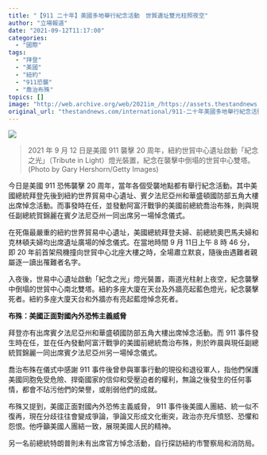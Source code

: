 ```yaml
---
title: "【911 二十年】美國多地舉行紀念活動　世貿遺址雙光柱照夜空"
author: "立場報道"
date: "2021-09-12T11:17:00"
categories:
  - "國際"
tags:
  - "拜登"
  - "美國"
  - "紐約"
  - "911恐襲"
  - "喬治布殊"
topics: []
image: "http://web.archive.org/web/2021im_/https://assets.thestandnews.com/media/photos/GettyImages-1339749588.jpg"
original_url: "thestandnews.com/international/911-二十年美國多地舉行紀念活動-世貿遺址雙光柱照夜空"
---
```

![](http://web.archive.org/web/2021im_/https://assets.thestandnews.com/media/photos/GettyImages-1339749588.jpg)
> 2021 年 9 月 12 日是美國 911 襲擊 20 周年，紐約世貿中心遺址啟動「紀念之光」（Tribute in Light）燈光裝置，紀念在襲擊中倒塌的世貿中心雙塔。 (Photo by Gary Hershorn/Getty Images)

今日是美國 911 恐怖襲擊 20 周年，當年各個受襲地點都有舉行紀念活動。其中美國總統拜登先後到紐約世界貿易中心遺址、賓夕法尼亞州和華盛頓國防部五角大樓出席悼念活動。而事發時在任，並發動阿富汗戰爭的美國前總統喬治布殊，則與現任副總統賀錦麗在賓夕法尼亞州一同出席另一場悼念儀式。

在死傷最嚴重的紐約世界貿易中心遺址，美國總統拜登夫婦、前總統奧巴馬夫婦和克林頓夫婦均出席遺址廣場的悼念儀式。在當地時間 9 月 11日上午 8 時 46 分，即 20 年前首架飛機撞向世貿中心北座大樓之時，全場肅立默哀，隨後由遇難者親屬逐一讀出罹難者名字。

入夜後，世易中心遺址啟動「紀念之光」燈光裝置，兩道光柱射上夜空，紀念襲擊中倒塌的世貿中心南北雙塔。紐約多座大廈在天台及外牆亮起藍色燈光，紀念襲擊死者。紐約多座大廈天台和外牆亦有亮起藍燈悼念死者。

**布殊：美國正面對國內外恐怖主義威脅**

拜登亦有出席賓夕法尼亞州和華盛頓國防部五角大樓出席悼念活動。而 911 事件發生時在任，並在任內發動阿富汗戰爭的美國前總統喬治布殊，則於昨晨與現任副總統賀錦麗一同出席賓夕法尼亞州另一場悼念儀式。

喬治布殊在儀式中感謝 911 事件後曾參與軍事行動的現役和退役軍人，指他們保護美國同胞免受危險、捍衛國家的信仰和受壓迫者的權利，無論之後發生的任何事情，都會不玷污他們的榮譽，或削弱他們的成就。

布殊又提到，美國正面對國內外恐怖主義威脅， 911 事件後美國人團結、統一似不復再，現在分歧往往會變成爭論，爭論又形成文化衝突，政治亦充斥憤怒、恐懼和怨恨。他呼籲美國人團結一致，展現美國人民的精神。

另一名前總統特朗普則未有出席官方悼念活動，自行探訪紐約市警察局和消防局。